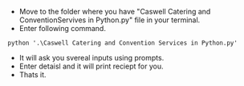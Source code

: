 - Move to the folder where you have "Caswell Catering and ConventionServives in Python.py" file in your terminal.
- Enter following command.

```
python '.\Caswell Catering and Convention Services in Python.py'
```
- It will ask you svereal inputs using prompts.
- Enter detaisl and it will print reciept for you.
- Thats it.